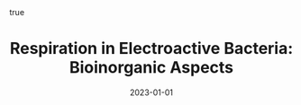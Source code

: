 ---
id: behanRespirationElectroactiveBacteria2023b
title: 'Respiration in Electroactive Bacteria: Bioinorganic Aspects'
date: '2023-01-01'
authors:
- Behan, James A. and Louro, Ricardo O. and Barrière, Frédéric
doi: 10.1002/9781119951438.eibc2792
publication: 'In: *Encyclopedia of Inorganic and Bioinorganic Chemistry*'
publication_types:
- '0'
selected: false
tags: []
projects: []
math: true
url_external: '"https://doi.org/10.1002/9781119951438.eibc2792"'
external: true

---